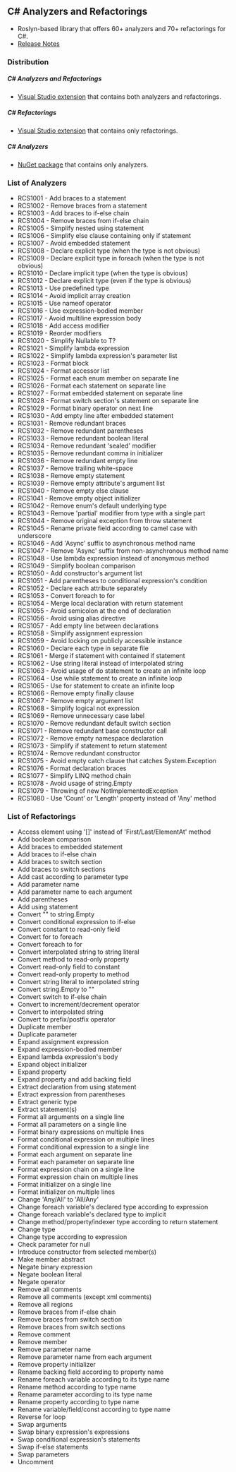 ## C# Analyzers and Refactorings
* Roslyn-based library that offers 60+ analyzers and 70+ refactorings for C#.
* [Release Notes](http://github.com/JosefPihrt/Pihrtsoft.CodeAnalysis/blob/master/ChangeLog.md)

### Distribution

##### C# Analyzers and Refactorings
* [Visual Studio extension](http://visualstudiogallery.msdn.microsoft.com/e83c5e41-92c5-42a3-80cc-e0720c621b5e) that contains both analyzers and refactorings.

##### C# Refactorings
* [Visual Studio extension](http://visualstudiogallery.msdn.microsoft.com/a9a2b4bc-70da-437d-9ab7-b6b8e7d76cd9) that contains only refactorings.

##### C# Analyzers
* [NuGet package](http://www.nuget.org/packages/CSharpAnalyzers/) that contains only analyzers.

### List of Analyzers

* RCS1001 - Add braces to a statement
* RCS1002 - Remove braces from a statement
* RCS1003 - Add braces to if-else chain
* RCS1004 - Remove braces from if-else chain
* RCS1005 - Simplify nested using statement
* RCS1006 - Simplify else clause containing only if statement
* RCS1007 - Avoid embedded statement
* RCS1008 - Declare explicit type (when the type is not obvious)
* RCS1009 - Declare explicit type in foreach (when the type is not obvious)
* RCS1010 - Declare implicit type (when the type is obvious)
* RCS1012 - Declare explicit type (even if the type is obvious)
* RCS1013 - Use predefined type
* RCS1014 - Avoid implicit array creation
* RCS1015 - Use nameof operator
* RCS1016 - Use expression-bodied member
* RCS1017 - Avoid multiline expression body
* RCS1018 - Add access modifier
* RCS1019 - Reorder modifiers
* RCS1020 - Simplify Nullable<T> to T?
* RCS1021 - Simplify lambda expression
* RCS1022 - Simplify lambda expression's parameter list
* RCS1023 - Format block
* RCS1024 - Format accessor list
* RCS1025 - Format each enum member on separate line
* RCS1026 - Format each statement on separate line
* RCS1027 - Format embedded statement on separate line
* RCS1028 - Format switch section's statement on separate line
* RCS1029 - Format binary operator on next line
* RCS1030 - Add empty line after embedded statement
* RCS1031 - Remove redundant braces
* RCS1032 - Remove redundant parentheses
* RCS1033 - Remove redundant boolean literal
* RCS1034 - Remove redundant 'sealed' modifier
* RCS1035 - Remove redundant comma in initializer
* RCS1036 - Remove redundant empty line
* RCS1037 - Remove trailing white-space
* RCS1038 - Remove empty statement
* RCS1039 - Remove empty attribute's argument list
* RCS1040 - Remove empty else clause
* RCS1041 - Remove empty object initializer
* RCS1042 - Remove enum's default underlying type
* RCS1043 - Remove 'partial' modifier from type with a single part
* RCS1044 - Remove original exception from throw statement
* RCS1045 - Rename private field according to camel case with underscore
* RCS1046 - Add 'Async' suffix to asynchronous method name
* RCS1047 - Remove 'Async' suffix from non-asynchronous method name
* RCS1048 - Use lambda expression instead of anonymous method
* RCS1049 - Simplify boolean comparison
* RCS1050 - Add constructor's argument list
* RCS1051 - Add parentheses to conditional expression's condition
* RCS1052 - Declare each attribute separately
* RCS1053 - Convert foreach to for
* RCS1054 - Merge local declaration with return statement
* RCS1055 - Avoid semicolon at the end of declaration
* RCS1056 - Avoid using alias directive
* RCS1057 - Add empty line between declarations
* RCS1058 - Simplify assignment expression
* RCS1059 - Avoid locking on publicly accessible instance
* RCS1060 - Declare each type in separate file
* RCS1061 - Merge if statement with contained if statement
* RCS1062 - Use string literal instead of interpolated string
* RCS1063 - Avoid usage of do statement to create an infinite loop
* RCS1064 - Use while statement to create an infinite loop
* RCS1065 - Use for statement to create an infinite loop
* RCS1066 - Remove empty finally clause
* RCS1067 - Remove empty argument list
* RCS1068 - Simplify logical not expression
* RCS1069 - Remove unnecessary case label
* RCS1070 - Remove redundant default switch section
* RCS1071 - Remove redundant base constructor call
* RCS1072 - Remove empty namespace declaration
* RCS1073 - Simplify if statement to return statement
* RCS1074 - Remove redundant constructor
* RCS1075 - Avoid empty catch clause that catches System.Exception
* RCS1076 - Format declaration braces
* RCS1077 - Simplify LINQ method chain
* RCS1078 - Avoid usage of string.Empty
* RCS1079 - Throwing of new NotImplementedException
* RCS1080 - Use 'Count' or 'Length' property instead of 'Any' method

### List of Refactorings

* Access element using '[]' instead of 'First/Last/ElementAt' method
* Add boolean comparison
* Add braces to embedded statement
* Add braces to if-else chain
* Add braces to switch section
* Add braces to switch sections
* Add cast according to parameter type
* Add parameter name
* Add parameter name to each argument
* Add parentheses
* Add using statement
* Convert "" to string.Empty
* Convert conditional expression to if-else
* Convert constant to read-only field
* Convert for to foreach
* Convert foreach to for
* Convert interpolated string to string literal
* Convert method to read-only property
* Convert read-only field to constant
* Convert read-only property to method
* Convert string literal to interpolated string
* Convert string.Empty to ""
* Convert switch to if-else chain
* Convert to increment/decrement operator
* Convert to interpolated string
* Convert to prefix/postfix operator
* Duplicate member
* Duplicate parameter
* Expand assignment expression
* Expand expression-bodied member
* Expand lambda expression's body
* Expand object initializer
* Expand property
* Expand property and add backing field
* Extract declaration from using statement
* Extract expression from parentheses
* Extract generic type
* Extract statement(s)
* Format all arguments on a single line
* Format all parameters on a single line
* Format binary expressions on multiple lines
* Format conditional expression on multiple lines
* Format conditional expression to a single line
* Format each argument on separate line
* Format each parameter on separate line
* Format expression chain on a single line
* Format expression chain on multiple lines
* Format initializer on a single line
* Format initializer on multiple lines
* Change 'Any/All' to 'All/Any'
* Change foreach variable's declared type according to expression
* Change foreach variable's declared type to implicit
* Change method/property/indexer type according to return statement
* Change type
* Change type according to expression
* Check parameter for null
* Introduce constructor from selected member(s)
* Make member abstract
* Negate binary expression
* Negate boolean literal
* Negate operator
* Remove all comments
* Remove all comments (except xml comments)
* Remove all regions
* Remove braces from if-else chain
* Remove braces from switch section
* Remove braces from switch sections
* Remove comment
* Remove member
* Remove parameter name
* Remove parameter name from each argument
* Remove property initializer
* Rename backing field according to property name
* Rename foreach variable according to its type name
* Rename method according to type name
* Rename parameter according to its type name
* Rename property according to type name
* Rename variable/field/const according to type name
* Reverse for loop
* Swap arguments
* Swap binary expression's expressions
* Swap conditional expression's statements
* Swap if-else statements
* Swap parameters
* Uncomment